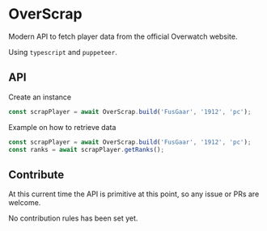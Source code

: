 # OverScrap

Modern API to fetch player data from the official Overwatch website.

Using `typescript` and `puppeteer`.

## API

Create an instance
```typescript
const scrapPlayer = await OverScrap.build('FusGaar', '1912', 'pc');
```

Example on how to retrieve data
```typescript
const scrapPlayer = await OverScrap.build('FusGaar', '1912', 'pc');
const ranks = await scrapPlayer.getRanks();
```

## Contribute

At this current time the API is primitive at this point, so any issue or PRs are welcome.

No contribution rules has been set yet.
